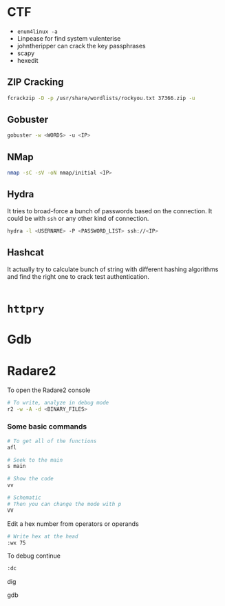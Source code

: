 # CTF

- `enum4linux -a`
- Linpease for find system vulenterise
- johntheripper can crack the key passphrases
- scapy
- hexedit

## ZIP Cracking

```bash
fcrackzip -D -p /usr/share/wordlists/rockyou.txt 37366.zip -u
```

## Gobuster

```bash
gobuster -w <WORDS> -u <IP>
```

## NMap

```bash
nmap -sC -sV -oN nmap/initial <IP>
```

## Hydra

It tries to broad-force a bunch of passwords based on the connection. It could be with `ssh` or any other kind of connection.

```bash
hydra -l <USERNAME> -P <PASSWORD_LIST> ssh://<IP>
```

## Hashcat

It actually try to calculate bunch of string with different hashing algorithms and find the right one to crack test authentication.

```bash

```

# `httpry`

# Gdb

# Radare2

To open the Radare2 console

```bash
# To write, analyze in debug mode
r2 -w -A -d <BINARY_FILES>
```

### Some basic commands

```bash
# To get all of the functions
afl

# Seek to the main
s main

# Show the code 
vv

# Schematic
# Then you can change the mode with p
VV
```

Edit a hex number from operators or operands

```bash
# Write hex at the head
:wx 75
```

To debug continue

```bash
:dc
```

dig

gdb